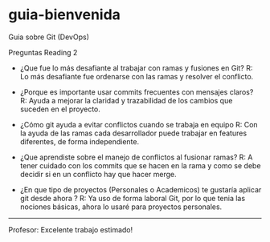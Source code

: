 # guia-bienvenida
Guia sobre Git (DevOps)

Preguntas Reading 2
- ¿Que fue lo más desafiante al trabajar con ramas y fusiones en Git?
R: Lo más desafiante fue ordenarse con las ramas y resolver el conflicto.

- ¿Porque es importante usar commits frecuentes con mensajes claros?
R: Ayuda a mejorar la claridad y trazabilidad de los cambios que suceden en el proyecto.

- ¿Cómo git ayuda a evitar conflictos cuando se trabaja en equipo
R: Con la ayuda de las ramas cada desarrollador puede trabajar en features diferentes, de forma independiente.

- ¿Que aprendiste sobre el manejo de conflictos al fusionar ramas?
R: A tener cuidado con los commits que se hacen en la rama y como se debe decidir si en un conflicto hay que hacer merge.

- ¿En que tipo de proyectos (Personales o Academicos) te gustaría aplicar git desde ahora ?
R: Ya uso de forma laboral Git, por lo que tenia las nociones básicas, ahora lo usaré para proyectos personales.

----
Profesor: Excelente trabajo estimado! 
